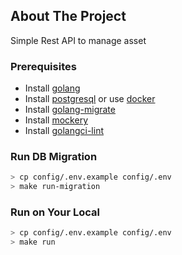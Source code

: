 <!-- ABOUT THE PROJECT -->
## About The Project
Simple Rest API to manage asset


### Prerequisites
- Install [golang](https://golang.org/doc/install)
- Install [postgresql](https://www.postgresql.org/download/) or use [docker](https://hub.docker.com/_/postgres)
- Install [golang-migrate](https://github.com/golang-migrate/migrate/tree/master/cmd/migrate#installation)
- Install [mockery](https://vektra.github.io/mockery/latest/installation/)
- Install [golangci-lint](https://golangci-lint.run/usage/install/)

### Run DB Migration
```bash
> cp config/.env.example config/.env
> make run-migration 
```

### Run on Your Local

```bash
> cp config/.env.example config/.env
> make run
```